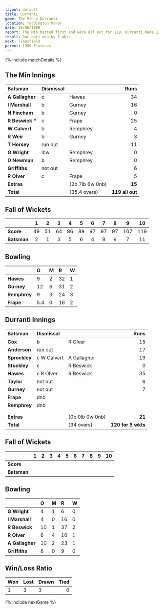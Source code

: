 ```yaml
---
layout: default
title: Durranti
game: The Min v Durranti
location: Toddington Manor
date: 18/06/1989
report: The Min batted first and were all out for 119. Durranti made 120 for 5 wkts in reply
result: Durranti won by 5 wkts
next: limpsfield
parent: 1989 Fixtures
---
```


{% include matchDetails %}

## The Min Innings

| Batsman | Dismissal |  | Runs |
|:---|:---|---|---:|
| **A Gallagher** | c | Hawes | 34 | 
| **I Marshall** | b | Gurney | 16 | 
| **N Fincham** | b | Gurney | 0 | 
| **R Beswick &#42;** | c | Frape | 25 | 
| **W Calvert** | b | Remphrey | 4 | 
| **R Weir** | b | Gurney | 3 | 
| **T Horsey** | run out |  | 11 | 
| **G Wright** | lbw | Remphrey | 0 | 
| **D Newman** | b | Remphrey | 0 | 
| **Griffiths** | not out |  | 6 | 
| **R Olver** | c | Frape | 5 | 
| **Extras** | | (2b 7lb 6w 0nb) | **15** | 
| **Total** | | (35.4 overs) | **119 all out** | 

## Fall of Wickets

| | 1 | 2 | 3 | 4 | 5 | 6 | 7 | 8 | 9 | 10 |
|---|:---:|:---:|:---:|:---:|:---:|:---:|:---:|:---:|:---:|:---:|
| **Score** | 49 | 51 | 64 | 86 | 89 | 97 | 97 | 97 | 107 | 119 | 
| **Batsman** | 2 | 1 | 3 | 5 | 6 | 4 | 8 | 9 | 7 | 11 | 

## Bowling

| | O | M | R | W |
|---|:---|:---|:---|:---|
| **Hawes** | 9 | 2 | 32 | 1 | 
| **Gurney** | 12 | 6 | 31 | 2 | 
| **Remphrey** | 9 | 3 | 24 | 3 | 
| **Frape** | 5.4 | 0 | 16 | 2 | 

## Durranti Innings

| Batsman | Dismissal |  | Runs |
|:---|:---|---|---:|
| **Cox** | b | R Olver | 15 | 
| **Anderson** | run out |  | 17 | 
| **Sprockley** | c W Calvert | A Gallagher | 19 | 
| **Stockley** | c |  R Beswick| 0 | 
| **Hawes** | c R Olver | R Beswick | 35 | 
| **Taylor** | not out |  | 6 |
| **Gurney** | not out |  | 7 | 
| **Frape** | dnb |  |  |
| **Remphrey** | dnb |  |  | 
|  |  |  |  |
|  |  |  |  |
| **Extras** | | (0b 0lb 0w 0nb) | **21** | 
| **Total** | | (34 overs) | **120 for 5 wkts** | 

## Fall of Wickets

| | 1 | 2 | 3 | 4 | 5 | 6 | 7 | 8 | 9 | 10 |
|---|:---:|:---:|:---:|:---:|:---:|:---:|:---:|:---:|:---:|:---:|
| **Score** |  |  |  |  |  |  |  |  |  |  |
| **Batsman** |  |  |  |  |  |  |  |  |  |  |

## Bowling

| | O | M | R | W |
|---|:---|:---|:---|:---|
| **G Wright** | 4 | 1 | 6 | 0 | 
| **I Marshall** | 4 | 0 | 16 | 0 | 
| **R Beswick** | 10 | 1 | 37 | 2 | 
| **R Olver** | 6 | 4 | 10 | 1 | 
| **A Gallagher** | 10 | 2 | 23 | 1 |
| **Griffiths** | 6 | 0 | 9 | 0 |

## Win/Loss Ratio

| Won | Lost | Drawn | Tied |
|:---|:---|:---|---:|
| 1 | 3 | 3 | 0 |

{% include nextGame %}